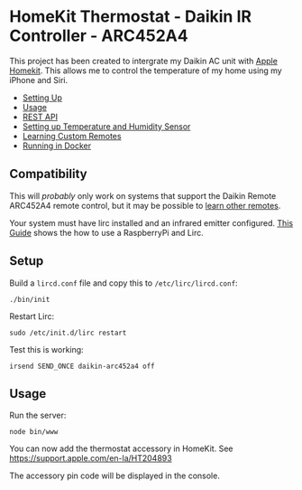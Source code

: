 # HomeKit Thermostat - Daikin IR Controller - ARC452A4

This project has been created to intergrate my Daikin AC unit with [Apple Homekit](http://www.apple.com/au/ios/home/). This allows me to control the temperature of my home using my iPhone and Siri.

* [Setting Up](#setup)
* [Usage](#usage)
* [REST API](docs/API.md)
* [Setting up Temperature and Humidity Sensor](docs/DHT.md)
* [Learning Custom Remotes](docs/REMOTES.md)
* [Running in Docker](docs/DOCKER.md)

## Compatibility

This will *probably* only work on systems that support the Daikin Remote ARC452A4 remote control, but it may be possible to [learn other remotes](docs/REMOTES.md).

Your system must have lirc installed and an infrared emitter configured. [This Guide](http://alexba.in/blog/2013/01/06/setting-up-lirc-on-the-raspberrypi/) shows the how to use a RaspberryPi and Lirc.

## Setup

Build a ```lircd.conf``` file and copy this to ```/etc/lirc/lircd.conf```:

```
./bin/init
```

Restart Lirc:

```
sudo /etc/init.d/lirc restart
```

Test this is working:

```
irsend SEND_ONCE daikin-arc452a4 off
```

## Usage

Run the server:

```
node bin/www
```

You can now add the thermostat accessory in HomeKit. See https://support.apple.com/en-la/HT204893

The accessory pin code will be displayed in the console.

